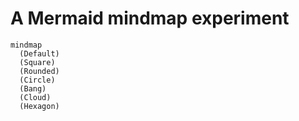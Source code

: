 # A Mermaid mindmap experiment

```mermaid
mindmap
  (Default)
  (Square)
  (Rounded)
  (Circle)
  (Bang)
  (Cloud)
  (Hexagon)
```
